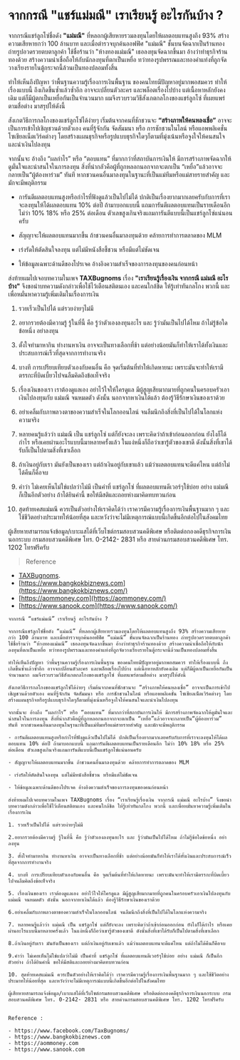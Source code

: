 
จากกรณี "แชร์แม่มณี" เราเรียนรู้ อะไรกันบ้าง ?
===

จากกรณีแชร์ลูกโซ่ชื่อดัง **"แม่มณี"** ที่หลอกผู้เสียหายรวมลงทุนโดยให้ผลตอบแทนสูงถึง 93% สร้างความเสียหายกว่า 100 ล้านบาท และเมื่อตำรวจบุกค้นออฟฟิศ "แม่มณี" ชั้นบนจัดฉากเป็นร้านทอง ถ่ายรูปอวดรวยตบตาลูกค้า ใช้ชื่อร้านว่า "ห้างทองแม่มณี" เธอลงทุนจัดฉากขึ้นมา อ้างว่าทำธุรกิจร้านทองด้วย สร้างความน่าเชื่อถือให้กับนักลงทุนที่ตกเป็นเหยื่อ ทว่าทองรูปพรรณและทองคำแท่งที่ถูกจัดวางเรียงรายในตู้กระจกนี้ล้วนเป็นทองปลอมทั้งสิ้น

ทำให้เห็นถึงปัญหา ว่าพื้นฐานความรู้เรื่องการเงินพื้นฐาน ของคนไทยมีปัญหาอยู่มากพอสมควร ทำให้เรื่องแบบนี้ ถึงเกิดขึ้นซ้ำแล้วซ้ำอีก อาจจะเปลี่ยนตัวละคร และพล็อตเรื่องไปบ้าง แต่เนื้อหาหลักยังคงเดิม แต่ก็มีผู้ตกเป็นเหยื่อกันเป็นจำนวนมาก ผมจึงรวบรวมวิธีสังเกตกลโกงของแชร์ลูกโซ่ ที่เผยแพร่ตามสื่อต่าง มาสรุปให้ดังนี้

สังเกตวิธีการกลโกงของแชร์ลูกโซ่ได้ง่ายๆ  เริ่มต้นจากคนที่ชักชวนจะ **“สร้างภาพให้คนหลงเชื่อ”** อาจจะเป็นการเข้าไปเชิญชวนด้วยตัวเอง คนที่รู้จักกัน จัดสัมมนา หรือ การชักชวนในไลน์ หรือแอพพลิเคชั่น โซเชียลเน็ตเวิร์คต่างๆ โดยสร้างแผนธุรกิจหรือรูปแบบธุรกิจใดๆก็ตามที่มุ่งเน้นหรือจูงใจให้คนสนใจและนำเงินไปลงทุน

จากนั้นจะ อ้างถึง “ผลกำไร” หรือ “ตอบแทน” ที่มากกว่าที่สถาบันการเงินให้  มีการสร้างภาพจัดฉากให้ดูมั่นใจและน่าสนใจในการลงทุน  สิ่งที่น่ากลัวคือผู้ที่ถูกหลอกนอกจากจะตกเป็น “เหยื่อ”แล้วอาจจะกลายเป็น“ผู้ต้องหาร่วม” ทันที หากชวนคนอื่นมาลงทุนในฐานะที่เป็นแม่ทีมหรือแม่สายรายสำคัญ และมักจะมีพฤติกรรม

- การันตีผลตอบแทนสูงหรือกำไรที่ฟังดูแล้วเป็นไปไม่ได้ ปกติเป็นเรื่องยากมากเลยครับกับการที่เราจะลงทุนให้ได้ผลตอบแทน 10% ต่อปี ถ้ามาบอกแบบนี้ แถมการันตีผลตอบแทนเป็นรายเดือนอีก ไม่ว่า 10% 18% หรือ 25% ต่อเดือน ตัวเลขสูงเกินจริงแถมการันตีแบบนี้เป็นแชร์ลูกโซ่แน่นอนครับ 

- สัญญาจะให้ผลตอบแทนมากขึ้น ถ้าชวนคนอื่นมาลงทุนด้วย คล้ายการทำการตลาดของ MLM

- เร่งรัดให้ตัดสินใจลงทุน แต่ไม่มีหนังสือชี้ชวน หรือมีแต่ไม่ชัดเจน 

- ให้ข้อมูลเฉพาะด้านดีของโปรเจค อ้างอิงความสำเร็จของการลงทุนของคนก่อนหน้า 

ส่งท้ายผมไปเจอบทความในเพจ **TAXBugnoms** เรื่อง **"เราเรียนรู้เรื่องเงิน จากกรณี แม่มณี อะไรบ้าง"** จึงขอนำบทความดังกล่าวเพื่อใช้ไว้เตือนสติตนเอง และคนใกล้ชิด ให้รู้เท่าทันกลโกง พวกนี้ และเพื่อหมั่นหาความรู้เพิ่มเติมในเรื่องการเงิน



1. รวยเร็วเป็นไปได้ แต่รวยง่ายๆไม่มี 

2. อยากรวยต้องมีความรู้ รู้ในที่นี้ คือ รู้ว่าตัวเองลงทุนอะไร และ รู้ว่ามันเป็นไปได้ไหม ถ้าไม่รู้ข้อใดข้อหนึ่ง อย่าลงทุน

3. ตั้งใจทำมาหากิน ทำงานหาเงิน อาจจะเป็นทางเลือกที่ช้า แต่อย่างน้อยมันก็ทำให้เราได้ทั้งเงินและประสบการณ์เร็วที่สุดจากการทำงานจริง

4. บางที การเปรียบเทียบตัวเองกับคนอื่น คือ จุดเริ่มต้นที่ทำให้เกิดหายนะ เพราะมันจะทำให้เรามีตรรกะที่บิดเบี้ยวไปจนลืมคิดถึงข้อเท็จจริง

5. เรื่องเงินของเรา เราต้องดูแลเอง อย่าไว้ใจให้ใครดูแล มีผู้สูญเสียมากมายที่ถูกคนในครอบครัวเอาเงินไปลงทุนกับ แม่มณี จนหมดตัว ดังนั้น นอกจากหาเงินได้แล้ว ต้องรู้วิธีรักษาเงินของเราด้วย

6. อย่าเคลิ้มกับภาพลวงตาของความสำเร็จในโลกออนไลน์ จนลืมนึกถึงสิ่งที่เป็นไปได้ในโลกแห่งความจริง

7. หลายคนรู้แล้วว่า แม่มณี เป็น แชร์ลูกโซ่ แต่ก็ยังจะลง เพราะคิดว่าถ้าเข้าก่อนออกก่อน ยังไงก็ได้กำไร หรือเคยผ่านอะไรแบบนี้มาหลายครั้งแล้ว ในแง่หนึ่งก็ถือว่าเขารู้ตัวของเขาดี ดังนั้นสิ่งที่เขาได้รับก็เป็นไปตามสิ่งที่เขาเลือก

8. ถ้าเงินอยู่กับเรา มันยังเป็นของเรา แต่ถ้าเงินอยู่กับเขาแล้ว แม้ว่าผลตอบแทนจะดีแค่ไหน แต่ถ้าไม่ได้คืนก็คือจบ

9. คำว่า ไม่เคยเห็นไม่ใช่แปลว่าไม่มี เป็นคำที่ แชร์ลูกโซ่ ที่ผลตอบแทนดีเวอร์ๆใช้บ่อย อย่าง แม่มณี ก็เป็นอีกตัวอย่าง ถ้าได้ยินคำนี้ ขอให้มีสติและถอยห่างมาคิดทบทวนก่อน

10. สุดท้ายเคสแม่มณี ควรเป็นตัวอย่างให้เราคิดได้ว่า เราควรมีความรู้เรื่องการเงินพื้นฐานมาก ๆ และใช้ชีวิตอย่างประมาทให้น้อยที่สุด และหวังว่าจะไม่มีเหตุการณ์แบบนี้เกิดขึ้นอีกต่อไปในสังคมไทย

ผู้เสียหายสามารถแจ้งข้อมูล/เบาะแสได้ที่เว็บไซต์กรมสอบสวนคดีพิเศษ หรือติดต่อกองคดีธุรกิจการเงินนอกระบบ กรมสอบสวนคดีพิเศษ โทร. 0-2142- 2831 หรือ สายด่วนกรมสอบสวนคดีพิเศษ โทร. 1202 โทรฟรีครับ

> Reference
- [TAXBugnoms](https://www.facebook.com/TaxBugnoms/).
- [https://www.bangkokbiznews.com](https://www.bangkokbiznews.com/)
- [https://aommoney.com](https://aommoney.com/)
- [https://www.sanook.com](https://www.sanook.com/)


``` 
จากกรณี “แชร์แม่มณี” เราเรียนรู้ อะไรกันบ้าง ?

จากกรณีแชร์ลูกโซ่ชื่อดัง “แม่มณี” ที่หลอกผู้เสียหายรวมลงทุนโดยให้ผลตอบแทนสูงถึง 93% สร้างความเสียหายกว่า 100 ล้านบาท และเมื่อตำรวจบุกค้นออฟฟิศ “แม่มณี” ชั้นบนจัดฉากเป็นร้านทอง ถ่ายรูปอวดรวยตบตาลูกค้า ใช้ชื่อร้านว่า “ห้างทองแม่มณี” เธอลงทุนจัดฉากขึ้นมา อ้างว่าทำธุรกิจร้านทองด้วย สร้างความน่าเชื่อถือให้กับนักลงทุนที่ตกเป็นเหยื่อ ทว่าทองรูปพรรณและทองคำแท่งที่ถูกจัดวางเรียงรายในตู้กระจกนี้ล้วนเป็นทองปลอมทั้งสิ้น

ทำให้เห็นถึงปัญหา ว่าพื้นฐานความรู้เรื่องการเงินพื้นฐาน ของคนไทยมีปัญหาอยู่มากพอสมควร ทำให้เรื่องแบบนี้ ถึงเกิดขึ้นซ้ำแล้วซ้ำอีก อาจจะเปลี่ยนตัวละคร และพล็อตเรื่องไปบ้าง แต่เนื้อหาหลักยังคงเดิม แต่ก็มีผู้ตกเป็นเหยื่อกันเป็นจำนวนมาก ผมจึงรวบรวมวิธีสังเกตกลโกงของแชร์ลูกโซ่ ที่เผยแพร่ตามสื่อต่าง มาสรุปให้ดังนี้

สังเกตวิธีการกลโกงของแชร์ลูกโซ่ได้ง่ายๆ เริ่มต้นจากคนที่ชักชวนจะ “สร้างภาพให้คนหลงเชื่อ” อาจจะเป็นการเข้าไปเชิญชวนด้วยตัวเอง คนที่รู้จักกัน จัดสัมมนา หรือ การชักชวนในไลน์ หรือแอพพลิเคชั่น โซเชียลเน็ตเวิร์คต่างๆ โดยสร้างแผนธุรกิจหรือรูปแบบธุรกิจใดๆก็ตามที่มุ่งเน้นหรือจูงใจให้คนสนใจและนำเงินไปลงทุน

จากนั้นจะ อ้างถึง “ผลกำไร” หรือ “ตอบแทน” ที่มากกว่าที่สถาบันการเงินให้ มีการสร้างภาพจัดฉากให้ดูมั่นใจและน่าสนใจในการลงทุน สิ่งที่น่ากลัวคือผู้ที่ถูกหลอกนอกจากจะตกเป็น “เหยื่อ”แล้วอาจจะกลายเป็น“ผู้ต้องหาร่วม” ทันที หากชวนคนอื่นมาลงทุนในฐานะที่เป็นแม่ทีมหรือแม่สายรายสำคัญ และมักจะมีพฤติกรรม

- การันตีผลตอบแทนสูงหรือกำไรที่ฟังดูแล้วเป็นไปไม่ได้ ปกติเป็นเรื่องยากมากเลยครับกับการที่เราจะลงทุนให้ได้ผลตอบแทน 10% ต่อปี ถ้ามาบอกแบบนี้ แถมการันตีผลตอบแทนเป็นรายเดือนอีก ไม่ว่า 10% 18% หรือ 25% ต่อเดือน ตัวเลขสูงเกินจริงแถมการันตีแบบนี้เป็นแชร์ลูกโซ่แน่นอนครับ

- สัญญาจะให้ผลตอบแทนมากขึ้น ถ้าชวนคนอื่นมาลงทุนด้วย คล้ายการทำการตลาดของ MLM

- เร่งรัดให้ตัดสินใจลงทุน แต่ไม่มีหนังสือชี้ชวน หรือมีแต่ไม่ชัดเจน

- ให้ข้อมูลเฉพาะด้านดีของโปรเจค อ้างอิงความสำเร็จของการลงทุนของคนก่อนหน้า

ส่งท้ายผมไปเจอบทความในเพจ TAXBugnoms เรื่อง “เราเรียนรู้เรื่องเงิน จากกรณี แม่มณี อะไรบ้าง” จึงขอนำบทความดังกล่าวเพื่อใช้ไว้เตือนสติตนเอง และคนใกล้ชิด ให้รู้เท่าทันกลโกง พวกนี้ และเพื่อหมั่นหาความรู้เพิ่มเติมในเรื่องการเงิน

1. รวยเร็วเป็นไปได้ แต่รวยง่ายๆไม่มี

2.อยากรวยต้องมีความรู้ รู้ในที่นี้ คือ รู้ว่าตัวเองลงทุนอะไร และ รู้ว่ามันเป็นไปได้ไหม ถ้าไม่รู้ข้อใดข้อหนึ่ง อย่าลงทุน

3. ตั้งใจทำมาหากิน ทำงานหาเงิน อาจจะเป็นทางเลือกที่ช้า แต่อย่างน้อยมันก็ทำให้เราได้ทั้งเงินและประสบการณ์เร็วที่สุดจากการทำงานจริง

4. บางที การเปรียบเทียบตัวเองกับคนอื่น คือ จุดเริ่มต้นที่ทำให้เกิดหายนะ เพราะมันจะทำให้เรามีตรรกะที่บิดเบี้ยวไปจนลืมคิดถึงข้อเท็จจริง

5. เรื่องเงินของเรา เราต้องดูแลเอง อย่าไว้ใจให้ใครดูแล มีผู้สูญเสียมากมายที่ถูกคนในครอบครัวเอาเงินไปลงทุนกับ แม่มณี จนหมดตัว ดังนั้น นอกจากหาเงินได้แล้ว ต้องรู้วิธีรักษาเงินของเราด้วย

6.อย่าเคลิ้มกับภาพลวงตาของความสำเร็จในโลกออนไลน์ จนลืมนึกถึงสิ่งที่เป็นไปได้ในโลกแห่งความจริง

7. หลายคนรู้แล้วว่า แม่มณี เป็น แชร์ลูกโซ่ แต่ก็ยังจะลง เพราะคิดว่าถ้าเข้าก่อนออกก่อน ยังไงก็ได้กำไร หรือเคยผ่านอะไรแบบนี้มาหลายครั้งแล้ว ในแง่หนึ่งก็ถือว่าเขารู้ตัวของเขาดี ดังนั้นสิ่งที่เขาได้รับก็เป็นไปตามสิ่งที่เขาเลือก

8.ถ้าเงินอยู่กับเรา มันยังเป็นของเรา แต่ถ้าเงินอยู่กับเขาแล้ว แม้ว่าผลตอบแทนจะดีแค่ไหน แต่ถ้าไม่ได้คืนก็คือจบ

9.คำว่า ไม่เคยเห็นไม่ใช่แปลว่าไม่มี เป็นคำที่ แชร์ลูกโซ่ ที่ผลตอบแทนดีเวอร์ๆใช้บ่อย อย่าง แม่มณี ก็เป็นอีกตัวอย่าง ถ้าได้ยินคำนี้ ขอให้มีสติและถอยห่างมาคิดทบทวนก่อน

10. สุดท้ายเคสแม่มณี ควรเป็นตัวอย่างให้เราคิดได้ว่า เราควรมีความรู้เรื่องการเงินพื้นฐานมาก ๆ และใช้ชีวิตอย่างประมาทให้น้อยที่สุด และหวังว่าจะไม่มีเหตุการณ์แบบนี้เกิดขึ้นอีกต่อไปในสังคมไทย

ผู้เสียหายสามารถแจ้งข้อมูล/เบาะแสได้ที่เว็บไซต์กรมสอบสวนคดีพิเศษ หรือติดต่อกองคดีธุรกิจการเงินนอกระบบ กรมสอบสวนคดีพิเศษ โทร. 0-2142- 2831 หรือ สายด่วนกรมสอบสวนคดีพิเศษ โทร. 1202 โทรฟรีครับ


Reference :

- https://www.facebook.com/TaxBugnoms/
- https://www.bangkokbiznews.com
- https://aommoney.com
- https://www.sanook.com
``` 
<!--stackedit_data:
eyJoaXN0b3J5IjpbLTIwODgzMjgxMzRdfQ==
-->